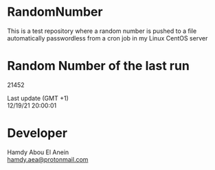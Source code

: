 # RandomNumber    
This is a test repository where a random number is pushed to a file automatically passwordless from a cron job in my Linux CentOS server    
# Random Number of the last run   
21452
      
Last update (GMT +1)    
12/19/21 20:00:01
# Developer    
Hamdy Abou El Anein   
hamdy.aea@protonmail.com
